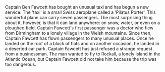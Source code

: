 Captain Ben Fawcett has bought an unusual taxi and has begun a new service. The 'taxi' is a small Swiss aeroplane called a 'Pilatus Porter'. This wonderful plane can carry seven passengers. The most surprising thing about it, however, is that it can land anywhere: on snow, water, or even on a ploughed field. Captain Fawcett's first passenger was a doctor who flew from Birmingham to a lonely village in the Welsh mountains. Since then, Captain Fawcett has flown passengers to many unusual places. Once he landed on the roof of a block of flats and on another occasion, he landed in a deserted car park. Captain Fawcett has just refused a strange request from a businessman. The man wanted to fly to Rockall, a lonely island in the Atlantic Ocean, but Captain Fawcett did not take him because the trip was too dangerous.




